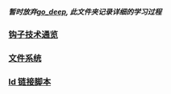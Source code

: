 ***暂时放弃[go_deep](../CppLearn/MDs/go_deep_go_deep.md), 此文件夹记录详细的学习过程***
### [钩子技术通览](https://zrax-x.github.io/2020/04/18/Linux-Hook%E6%8A%80%E6%9C%AF%E4%BB%8B%E7%BB%8D/)     
### [文件系统](./file_system.md)     
### [ld 链接脚本](http://rcore-os.cn/rCore-Tutorial-Book-v3/chapter1/4first-instruction-in-kernel2.html)      
